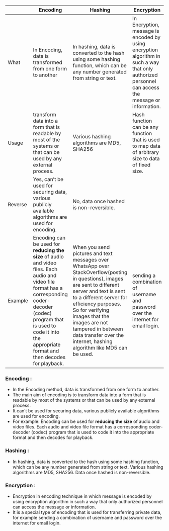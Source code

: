 
|  | Encoding | Hashing  | Encryption |
|--|--|--|--|
| What | In Encoding, data is transformed from one form to another | In hashing, data is converted to the hash using some hashing function, which can be any number generated from string or text. | In Encryption, message is encoded by using encryption algorithm in such a way that only authorized personnel can access the message or information.  |
| Usage | transform data into a form that is readable by most of the systems or that can be used by any external process. | Various hashing algorithms are MD5, SHA256 | Hash function can be any function that is used to map data of arbitrary size to data of fixed size. |
| Reverse | Yes, can’t be used for securing data, various publicly available algorithms are used for encoding. | No, data once hashed is non-reversible. | |
| Example | Encoding can be used for  **reducing the size**  of audio and video files. Each audio and video file format has a corresponding coder-decoder (codec) program that is used to code it into the appropriate format and then decodes for playback. | When you send pictures and text messages over WhatsApp over StackOverflow(posting in questions), images are sent to different server and text is sent to a different server for efficiency purposes. So for verifying images that the images are not tampered in between data transfer over the internet, hashing algorithm like MD5 can be used. | sending a combination of username and password over the internet for email login. |

### Encoding :
- In the Encoding method, data is transformed from one form to another. 
- The main aim of encoding is to transform data into a form that is readable by most of the systems or that can be used by any external process.  
- It can’t be used for securing data, various publicly available algorithms are used for encoding.
- For example: Encoding can be used for  **reducing the size**  of audio and video files. Each audio and video file format has a corresponding coder-decoder (codec) program that is used to code it into the appropriate format and then decodes for playback.
### Hashing : 
- In hashing, data is converted to the hash using some hashing function, which can be any number generated from string or text. Various hashing algorithms are MD5, SHA256. Data once hashed is non-reversible.
### Encryption :
- Encryption in encoding technique in which message is encoded by using encryption algorithm in such a way that only authorized personnel can access the message or information.
- It is a special type of encoding that is used for transferring private data, for example sending a combination of username and password over the internet for email login.


<!--stackedit_data:
eyJoaXN0b3J5IjpbLTIxMTg3MTc1OTRdfQ==
-->